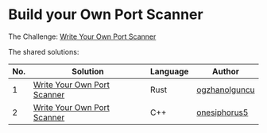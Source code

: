 # Build your Own Port Scanner

The Challenge: [Write Your Own Port Scanner](https://codingchallenges.fyi/challenges/challenge-port-scanner)

The shared solutions:

| No. | Solution | Language | Author |
|-----|----------|----------|--------|
| 1   | [Write Your Own Port Scanner](https://github.com/ogzhanolguncu/rs_syn_scanner) | Rust | [ogzhanolguncu](https://github.com/ogzhanolguncu) |
| 2   | [Write Your Own Port Scanner](https://github.com/onesiphorus5/PortScanner) | C++ | [onesiphorus5](https://github.com/onesiphorus5) |
